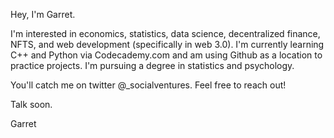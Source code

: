 Hey, I'm Garret.

I'm interested in economics, statistics, data science, decentralized finance, NFTS, and web development (specifically in web 3.0). I'm currently learning C++ and Python via Codecademy.com and am using Github as a location to practice projects. I'm pursuing a degree in statistics and psychology.

You'll catch me on twitter @_socialventures. Feel free to reach out!

Talk soon.

Garret

<!---
garretcq/garretcq is a ✨ special ✨ repository because its `README.md` (this file) appears on your GitHub profile.
You can click the Preview link to take a look at your changes.
--->
